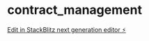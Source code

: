 # contract_management

[Edit in StackBlitz next generation editor ⚡️](https://stackblitz.com/~/github.com/satjaydepdar/contract_management)
